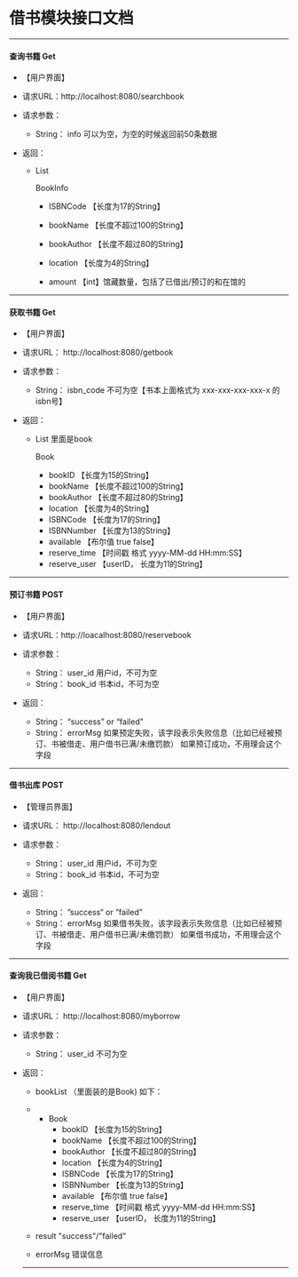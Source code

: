 # 借书模块接口文档

---

#### 查询书籍  **Get**

+ 【用户界面】

+ 请求URL：http://localhost:8080/searchbook

+ 请求参数：
  + String： info  可以为空，为空的时候返回前50条数据

+ 返回：
  + List 
  
    BookInfo
  
    + ISBNCode          【长度为17的String】
    
    + bookName        【长度不超过100的String】
    + bookAuthor      【长度不超过80的String】
    + location             【长度为4的String】
    + amount              【int】馆藏数量，包括了已借出/预订的和在馆的

---

#### 获取书籍 Get

+ 【用户界面】
+ 请求URL： http://localhost:8080/getbook
+ 请求参数： 
  + String： isbn_code    不可为空【书本上面格式为 xxx-xxx-xxx-xxx-x 的isbn号】

+ 返回：

  + List   里面是book

    Book

    + bookID              【长度为15的String】
    + bookName        【长度不超过100的String】
    + bookAuthor      【长度不超过80的String】
    + location             【长度为4的String】
    + ISBNCode          【长度为17的String】
    + ISBNNumber    【长度为13的String】
    + available            【布尔值 true false】
    + reserve_time     【时间戳  格式 yyyy-MM-dd HH:mm:SS】
    + reserve_user     【userID， 长度为11的String】

---

#### 预订书籍 POST

+ 【用户界面】

+ 请求URL：http://loacalhost:8080/reservebook
+ 请求参数：
  + String： user_id    用户id，不可为空
  + String： book_id   书本id，不可为空
+ 返回：
  + String： “success” or “failed"
  + String： errorMsg   如果预定失败，该字段表示失败信息（比如已经被预订、书被借走、用户借书已满/未缴罚款） 如果预订成功，不用理会这个字段

---

#### 借书出库 POST

+ 【管理员界面】

+ 请求URL： http://localhost:8080/lendout
+ 请求参数：
  + String： user_id    用户id，不可为空
  + String： book_id   书本id，不可为空

+ 返回：
  + String： ”success“ or ”failed"
  + String： errorMsg   如果借书失败，该字段表示失败信息（比如已经被预订、书被借走、用户借书已满/未缴罚款） 如果借书成功，不用理会这个字段


---

#### 查询我已借阅书籍 Get

+ 【用户界面】

+ 请求URL： http://localhost:8080/myborrow

+ 请求参数：
  + String： user_id     不可为空

+ 返回：
  + bookList （里面装的是Book)  如下：
  + + Book
      + bookID     【长度为15的String】
      + bookName        【长度不超过100的String】
      + bookAuthor      【长度不超过80的String】
      + location             【长度为4的String】
      + ISBNCode          【长度为17的String】
      + ISBNNumber    【长度为13的String】
      + available            【布尔值 true false】
      + reserve_time     【时间戳  格式 yyyy-MM-dd HH:mm:SS】
      + reserve_user     【userID， 长度为11的String】
  
  + result     "success"/"failed"
  + errorMsg      错误信息
  
  ---
  
  
